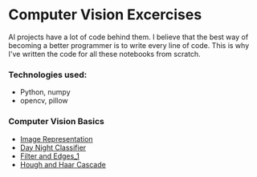 # Computer Vision Excercises

AI projects have a lot of code behind them. I believe that the best way of becoming a better programmer is to write every line of code. This is why I've written the code for all these notebooks from scratch.

### Technologies used:

- Python, numpy
- opencv, pillow

### Computer Vision Basics

* [Image Representation](https://github.com/HannaLAguilar/Computer_Vision_Udacity/blob/master/Excercises/1.%20Image%20Representation.ipynb)
* [Day Night Classifier](https://github.com/HannaLAguilar/Computer_Vision_Udacity/blob/master/Excercises/2.%20Day%20and%20Night%20Classifier.ipynb)
* [Filter and Edges_1](https://github.com/HannaLAguilar/Computer_Vision_Udacity/blob/master/Excercises/3.%20Filter%20and%20Edge%20detection%201.ipynb)
* [Hough and Haar Cascade](https://github.com/HannaLAguilar/Computer_Vision_Udacity/blob/master/Excercises/4.%20Filter%20and%20Edge%20detection%202.ipynb)
